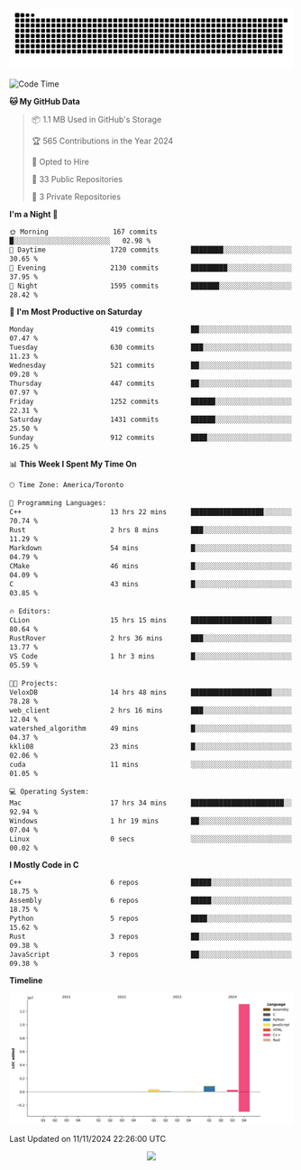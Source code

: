 <picture>
  <source media="(prefers-color-scheme: dark)" srcset="https://raw.githubusercontent.com/kkli08/kkli08/output/github-contribution-grid-snake-dark.svg">
  <source media="(prefers-color-scheme: light)" srcset="https://raw.githubusercontent.com/kkli08/kkli08/output/github-contribution-grid-snake.svg">
  <img alt="github contribution grid snake animation" src="https://raw.githubusercontent.com/kkli08/kkli08/output/github-contribution-grid-snake.svg">
</picture>


<!--START_SECTION:waka-->
![Code Time](http://img.shields.io/badge/Code%20Time-86%20hrs%202%20mins-blue)

**🐱 My GitHub Data** 

> 📦 1.1 MB Used in GitHub's Storage 
 > 
> 🏆 565 Contributions in the Year 2024
 > 
> 💼 Opted to Hire
 > 
> 📜 33 Public Repositories 
 > 
> 🔑 3 Private Repositories 
 > 
**I'm a Night 🦉** 

```text
🌞 Morning                167 commits         █░░░░░░░░░░░░░░░░░░░░░░░░   02.98 % 
🌆 Daytime                1720 commits        ████████░░░░░░░░░░░░░░░░░   30.65 % 
🌃 Evening                2130 commits        █████████░░░░░░░░░░░░░░░░   37.95 % 
🌙 Night                  1595 commits        ███████░░░░░░░░░░░░░░░░░░   28.42 % 
```
📅 **I'm Most Productive on Saturday** 

```text
Monday                   419 commits         ██░░░░░░░░░░░░░░░░░░░░░░░   07.47 % 
Tuesday                  630 commits         ███░░░░░░░░░░░░░░░░░░░░░░   11.23 % 
Wednesday                521 commits         ██░░░░░░░░░░░░░░░░░░░░░░░   09.28 % 
Thursday                 447 commits         ██░░░░░░░░░░░░░░░░░░░░░░░   07.97 % 
Friday                   1252 commits        ██████░░░░░░░░░░░░░░░░░░░   22.31 % 
Saturday                 1431 commits        ██████░░░░░░░░░░░░░░░░░░░   25.50 % 
Sunday                   912 commits         ████░░░░░░░░░░░░░░░░░░░░░   16.25 % 
```


📊 **This Week I Spent My Time On** 

```text
🕑︎ Time Zone: America/Toronto

💬 Programming Languages: 
C++                      13 hrs 22 mins      ██████████████████░░░░░░░   70.74 % 
Rust                     2 hrs 8 mins        ███░░░░░░░░░░░░░░░░░░░░░░   11.29 % 
Markdown                 54 mins             █░░░░░░░░░░░░░░░░░░░░░░░░   04.79 % 
CMake                    46 mins             █░░░░░░░░░░░░░░░░░░░░░░░░   04.09 % 
C                        43 mins             █░░░░░░░░░░░░░░░░░░░░░░░░   03.85 % 

🔥 Editors: 
CLion                    15 hrs 15 mins      ████████████████████░░░░░   80.64 % 
RustRover                2 hrs 36 mins       ███░░░░░░░░░░░░░░░░░░░░░░   13.77 % 
VS Code                  1 hr 3 mins         █░░░░░░░░░░░░░░░░░░░░░░░░   05.59 % 

🐱‍💻 Projects: 
VeloxDB                  14 hrs 48 mins      ████████████████████░░░░░   78.28 % 
web_client               2 hrs 16 mins       ███░░░░░░░░░░░░░░░░░░░░░░   12.04 % 
watershed_algorithm      49 mins             █░░░░░░░░░░░░░░░░░░░░░░░░   04.37 % 
kkli08                   23 mins             █░░░░░░░░░░░░░░░░░░░░░░░░   02.06 % 
cuda                     11 mins             ░░░░░░░░░░░░░░░░░░░░░░░░░   01.05 % 

💻 Operating System: 
Mac                      17 hrs 34 mins      ███████████████████████░░   92.94 % 
Windows                  1 hr 19 mins        ██░░░░░░░░░░░░░░░░░░░░░░░   07.04 % 
Linux                    0 secs              ░░░░░░░░░░░░░░░░░░░░░░░░░   00.02 % 
```

**I Mostly Code in C** 

```text
C++                      6 repos             █████░░░░░░░░░░░░░░░░░░░░   18.75 % 
Assembly                 6 repos             █████░░░░░░░░░░░░░░░░░░░░   18.75 % 
Python                   5 repos             ████░░░░░░░░░░░░░░░░░░░░░   15.62 % 
Rust                     3 repos             ██░░░░░░░░░░░░░░░░░░░░░░░   09.38 % 
JavaScript               3 repos             ██░░░░░░░░░░░░░░░░░░░░░░░   09.38 % 
```



**Timeline**

![Lines of Code chart](https://raw.githubusercontent.com/kkli08/kkli08/main/assets/bar_graph.png)


 Last Updated on 11/11/2024 22:26:00 UTC
<!--END_SECTION:waka-->


<div align="center">
    <img  src="https://github-readme-streak-stats.herokuapp.com/?user=kkli08&theme=cobalt" />
</div>

<br/>
<br/>
<br/>
